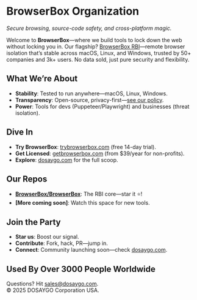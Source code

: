 # BrowserBox Organization
*Secure browsing, source-code safety, and cross-platform magic.*

Welcome to **BrowserBox**—where we build tools to lock down the web without locking you in. Our flagship? [BrowserBox RBI](https://github.com/BrowserBox/BrowserBox)—remote browser isolation that’s stable across macOS, Linux, and Windows, trusted by 50+ companies and 3k+ users. No data sold, just pure security and flexibility.

## What We’re About
- **Stability**: Tested to run anywhere—macOS, Linux, Windows.
- **Transparency**: Open-source, privacy-first—[see our policy](https://dosaygo.com/privacy.txt).
- **Power**: Tools for devs (Puppeteer/Playwright) and businesses (threat isolation).

## Dive In
- **Try BrowserBox**: [trybrowserbox.com](https://dosaygo.com) (free 14-day trial).
- **Get Licensed**: [getbrowserbox.com](https://browse.cloudtabs.net/l) (from $39/year for non-profits).
- **Explore**: [dosaygo.com](https://dosaygo.com) for the full scoop.

## Our Repos
- **[BrowserBox/BrowserBox](https://github.com/BrowserBox/BrowserBox)**: The RBI core—star it ⭐!
- **[More coming soon]**: Watch this space for new tools.

## Join the Party
- **Star us**: Boost our signal.
- **Contribute**: Fork, hack, PR—jump in.
- **Connect**: Community launching soon—check [dosaygo.com](https://dosaygo.com).

## Used By Over 3000 People Worldwide

Questions? Hit [sales@dosaygo.com](mailto:sales@dosaygo.com).  
© 2025 DOSAYGO Corporation USA.
